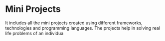 # Mini Projects
It includes all the mini projects created using different frameworks, technologies and programming languages.
The projects help in solving real life problems of an individua
